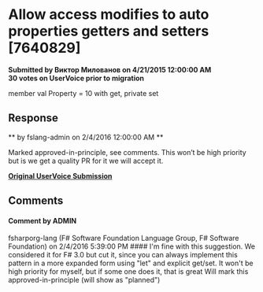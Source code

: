 # Allow access modifies to auto properties getters and setters [7640829] #

**Submitted by Виктор Милованов on 4/21/2015 12:00:00 AM**  
**30 votes on UserVoice prior to migration**  

member val Property = 10 with get, private set



## Response ##
** by fslang-admin on 2/4/2016 12:00:00 AM **

Marked approved-in-principle, see comments. This won’t be high priority but is we get a quality PR for it we will accept it.


**[Original UserVoice Submission](https://fslang.uservoice.com/forums/245727-f-language/suggestions/7640829)**


## Comments ##


#### Comment by ADMIN
fsharporg-lang (F# Software Foundation Language Group, F# Software Foundation) on 2/4/2016 5:39:00 PM ####
I'm fine with this suggestion. We considered it for F# 3.0 but cut it, since you can always implement this pattern in a more expanded form using "let" and explicit get/set.
It won't be high priority for myself, but if some one does it, that is great
Will mark this approved-in-principle (will show as "planned")


